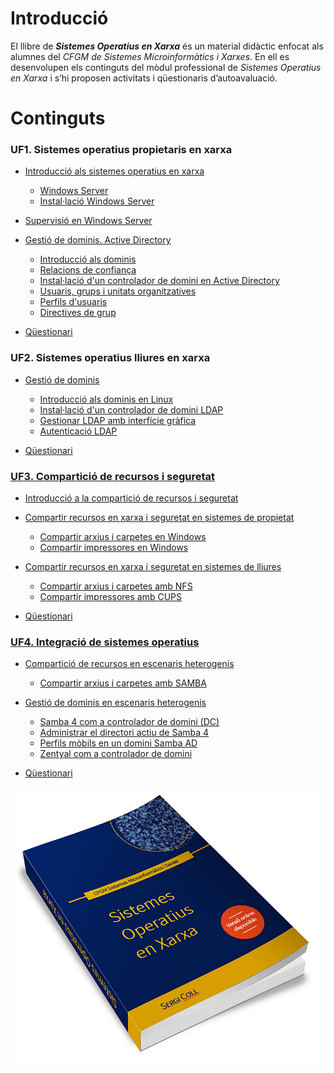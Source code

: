 # Introducció

El llibre de _**Sistemes Operatius en Xarxa**_ és un material didàctic enfocat als alumnes del _CFGM de Sistemes Microinformàtics i Xarxes_. En ell es desenvolupen els continguts del mòdul professional de _Sistemes Operatius en Xarxa_ i s’hi proposen activitats i qüestionaris d’autoavaluació.

<!---


Aquest llibre és un material viu que evoluciona dia a dia i pot trobar-se la última versió a  [https://www.gitbook.com/book/seicoll/sox](https://www.gitbook.com/book/seicoll/sox).

El llibre no hauria estat possible sense el meus alumnes que m’han anat comunicant, al llarg del curs, les errades que anaven trobant i els paràgrafs que no havien quedar redactats de forma clara. I així, el llibre ha anat millorant dia a dia.

I per suposat, també agrair a la meva dona i els meus fills que m’han recolzat i m’han permès obtenir el temps necessari per dedicar a aquest projecte.

-->

# Continguts

### UF1. Sistemes operatius propietaris en xarxa

* [Introducció als sistemes operatius en xarxa](UF1/uf1-introduccio.md)
  * [Windows Server](UF1/uf1-windowsserver.md)
  * [Instal·lació Windows Server](UF1/uf1-instalacio-windowsserver.md)
* [Supervisió en Windows Server](UF1/uf1-supervisio.md)
* [Gestió de dominis. Active Directory](UF1/gestio-de-dominis.-active-directory.md)

  * [Introducció als dominis](UF1/uf1-introduccio-dominis.md)
  * [Relacions de confiança](UF1/relacions-de-confianca.md)
  * [Instal·lació d'un controlador de domini en Active Directory](UF1/instalacio-AD.md)
  * [Usuaris, grups i unitats organitzatives](UF1/usuaris-grups-i-unitats-organitzatives.md)
  * [Perfils d'usuaris](UF1/perfils-usuari.md)
  * [Directives de grup](UF1/directives-de-grup.md)

* [Qüestionari](UF1/act/uf1-questionari.md)

### UF2. Sistemes operatius lliures en xarxa

* [Gestió de dominis](UF2/uf2-gestio-dominis.md)

  * [Introducció als dominis en Linux](UF2/uf2-dominis-linux.md)
  * [Instal·lació d'un controlador de domini LDAP](UF2/uf2-LDAP.md)
  * [Gestionar LDAP amb interfície gràfica](UF2/uf2-LDAP-gestio-grafica.md)
  * [Autenticació LDAP](UF2/uf2-auteticacio-ldap.md)

* [Qüestionari](UF2/act/uf2-questionari.md)

### [UF3. Compartició de recursos i seguretat](UF3.md)

* [Introducció a la compartició de recursos i seguretat](UF3/uf3-introduccio.md)
* [Compartir recursos en xarxa i seguretat en sistemes de propietat](UF3/uf3-compartir-recursos-windows.md)
  * [Compartir arxius i carpetes en Windows](UF3/uf3-compartir-arxius-windows.md)
  * [Compartir impressores en Windows](UF3/uf3-compartir-impressores-windows.md)
* [Compartir recursos en xarxa i seguretat en sistemes de lliures](UF3/uf3-compartir-recursos-linux.md)

  * [Compartir arxius i carpetes amb NFS](UF3/uf3-compartir-arxius-linux-nfs.md)
  * [Compartir impressores amb CUPS](UF3/uf3-compartir-impressores-cups.md)

* [Qüestionari](UF3/act/uf3-questionari.md)

### [UF4. Integració de sistemes operatius](UF4/UF4.md)

* [Compartició de recursos en escenaris heterogenis](UF4/uf4-introduccio.md)
  * [Compartir arxius i carpetes amb SAMBA](UF3/uf3-compartir-arxius-samba.md)
* [Gestió de dominis en escenaris heterogenis](UF4/gestio-dominis.md)

  * [Samba 4 com a controlador de domini \(DC\)](UF4/controlador-domini-samba.md)
  * [Administrar el directori actiu de Samba 4](UF4/administrar-sambaAD.md)
  * [Perfils mòbils en un domini Samba AD](UF4/perfils-mobils-sambaAD.md)
  * [Zentyal com a controlador de domini](UF4/zentyal.md)

* [Qüestionari](UF4/act/uf4-questionari.md)

![](/assets/Llibre3D.jpg)

